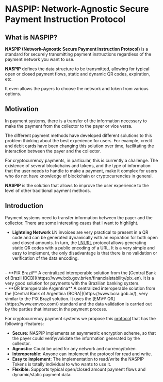 # NASPIP: Network-Agnostic Secure Payment Instruction Protocol

## What is NASPIP?

**NASPIP (Network-Agnostic Secure Payment Instruction Protocol)** is a standard for securely transmitting 
payment instructions regardless of the payment network you want to use.


**NASPIP** defines the data structure to be transmitted, allowing for typical open or closed payment flows, static and dynamic QR codes, expiration, etc. 

It even allows the payers to choose the network and token from various options.


## Motivation

In payment systems, there is a transfer of the information necessary to make the payment from the collector 
to the payer or vice versa.

The different payment methods have developed different solutions to this problem thinking about 
the best experience for users. For example, credit and debit cards have been changing this solution over time, 
facilitating the interaction between the payer and the collector.

For cryptocurrency payments, in particular, this is currently a challenge. The existence of several blockchains
and tokens, and the type of information that the user needs to handle to make a payment, make it complex for 
users who do not have knowledge of blockchain or cryptocurrencies in general.

**NASPIP** is the solution that allows to improve the user experience to the level of other traditional payment methods.

## Introduction

Payment systems need to transfer information between the payer and the collector. There are 
some interesting cases that I want to highlight.

- **Lightning Network**
LN invoices are very practical to present in a QR code and can be generated dynamically with an expiration for both open and closed amounts. In turn, the [LNURL](https://github.com/lnurl/luds) protocol allows generating static QR codes with a public encoding of a URL. It is a very simple and easy to implement, the only disadvantage is that there is no validation or verification of the data encoding.
</br>
- **PIX Brazil** 
A centralized interoperable solution from the [Central Bank of Brazil (BCB)](https://www.bcb.gov.br/en/financialstability/pix_en). It is a very good solution for payments with the Brazilian banking system.
</br>
- **QR Interoperable Argentina** 
A centralized interoperable solution from the [Central Bank of Argentina (BCRA)](https://www.bcra.gob.ar/), very similar to the PIX Brazil solution. It uses the [EMV&reg; QR](https://www.emvco.com/) standard and the data validation is carried out by the parties that interact in the payment process.
</br>

For cryptocurrency payment systems we propose this [protocol](./docs/Implementation.md) that has the following rfeatures:

- **Secure:** NASPIP implements an asymmetric encryption scheme, so that the payer could verify/validate the information generated by the collector.
- **Agnostic:** Could be used for any network and currency/token.
- **Interoperable:** Anyone can implement the protocol for read and write.
- **Easy to implement:** The implementation to read/write the NASPIP Tokens is totally individual to who wants to use it.
- **Flexible:** Supports typical open/closed amount payment flows and dynamic/static payment data.

